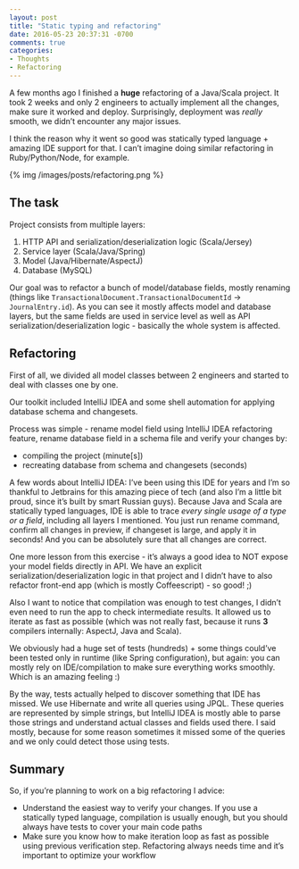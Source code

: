 ```yaml
---
layout: post
title: "Static typing and refactoring"
date: 2016-05-23 20:37:31 -0700
comments: true
categories:
- Thoughts
- Refactoring
---
```


A few months ago I finished a **huge** refactoring of a Java/Scala project. It took 2 weeks and only 2 engineers to actually implement all the changes, make sure it worked and deploy. Surprisingly, deployment was *really* smooth, we didn’t encounter any major issues.

I think the reason why it went so good was statically typed language + amazing IDE support for that. I can’t imagine doing similar refactoring in Ruby/Python/Node, for example.

{% img /images/posts/refactoring.png %}

<!-- more -->

## The task

Project consists from multiple layers:

1. HTTP API and serialization/deserialization logic (Scala/Jersey)
2. Service layer (Scala/Java/Spring)
3. Model (Java/Hibernate/AspectJ)
4. Database (MySQL)

Our goal was to refactor a bunch of model/database fields, mostly renaming (things like `TransactionalDocument.TransactionalDocumentId` -> `JournalEntry.id`). As you can see it mostly affects model and database layers, but the same fields are used in service level as well as API serialization/deserialization logic - basically the whole system is affected.

## Refactoring

First of all, we divided all model classes between 2 engineers and started to deal with classes one by one.

Our toolkit included IntelliJ IDEA and some shell automation for applying database schema and changesets.

Process was simple - rename model field using IntelliJ IDEA refactoring feature, rename database field in a schema file and verify your changes by:

- compiling the project (minute[s])
- recreating database from schema and changesets (seconds)

A few words about IntelliJ IDEA: I’ve been using this IDE for years and I’m so thankful to Jetbrains for this amazing piece of tech (and also I’m a little bit proud, since it’s built by smart Russian guys). Because Java and Scala are statically typed languages, IDE is able to trace *every single usage of a type or a field*, including all layers I mentioned. You just run rename command, confirm all changes in preview, if changeset is large, and apply it in seconds! And you can be absolutely sure that all changes are correct.

One more lesson from this exercise - it’s always a good idea to NOT expose your model fields directly in API. We have an explicit serialization/deserialization logic in that project and I didn’t have to also refactor front-end app (which is mostly Coffeescript) - so good! ;)

Also I want to notice that compilation was enough to test changes, I didn’t even need to run the app to check intermediate results. It allowed us to iterate as fast as possible (which was not really fast, because it runs **3** compilers internally: AspectJ, Java and Scala).

We obviously had a huge set of tests (hundreds) + some things could’ve been tested only in runtime (like Spring configuration), but again: you can mostly rely on IDE/compilation to make sure everything works smoothly. Which is an amazing feeling :)

By the way, tests actually helped to discover something that IDE has missed. We use Hibernate and write all queries using JPQL. These queries are represented by simple strings, but IntelliJ IDEA is mostly able to parse those strings and understand actual classes and fields used there. I said mostly, because for some reason sometimes it missed some of the queries and we only could detect those using tests.

## Summary

So, if you’re planning to work on a big refactoring I advice:

- Understand the easiest way to verify your changes. If you use a statically typed language, compilation is usually enough, but you should always have tests to cover your main code paths
- Make sure you know how to make iteration loop as fast as possible using previous verification step. Refactoring always needs time and it’s important to optimize your workflow
